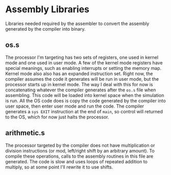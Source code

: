 # Assembly Libraries

Libraries needed required by the assembler to convert the assembly generated by the compiler into binary.

## os.s
The processor I'm targeting has two sets of registers, one used in kernel mode and one used in user mode. 
A few of the kernel mode registers have special meanings, such as enabling interrupts or setting the memory map.
Kernel mode also also has an expanded instruction set. 
Right now, the compiler assumes the code it generates will be run in user mode, but the processor starts up in kernel mode. 
The way I deal with this for now is concatenating whatever the compiler generates after the `os.s` file when assembling. 
This code will be loaded into kernel space when the simulation is run. 
All the OS code does is copy the code generated by the compiler into user space, then enter user mode and run the code. 
The compiler generates a `sys EXIT` instruction at the end of `main`, so control will returned to the OS, which for now just halts the processor.

## arithmetic.s

The processor targeted by the compiler does not have multiplication or division instructions (or mod, left/right shift by an arbitrary amount).
To compile these operations, calls to the assembly routines in this file are generated.
The code is slow and uses loops of repeated addition to multiply, so at some point I'll rewrite it to use shifts.
